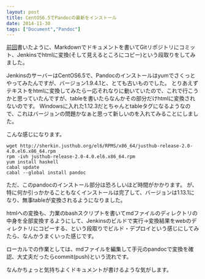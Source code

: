 ```yaml
---
layout: post
title: CentOS6.5でPandocの最新をインストール
date: 2014-11-30
tags: ["Document","Pandoc"]
---
```


[前回](http://spacekey.info/709/ "Pandocを活用して開発っぽくドキュメントを作成したい")書いたように、Markdownでドキュメントを書いてGitリポジトリにコミット、Jenkinsでhtmlに変換(そして見えるところにコピー)という段取りをしてみました。

JenkinsのサーバーはCentOS6.5で、Pandocのインストールはyumでさくっとやってみたんですが、バージョン1.9.4.1と、とても古いものでした。
とりあえずテキストをhtmlに変換してみたら一応それなりに動いていたので、これで行こうかと思っていたんですが、tableを書いたらなんかその部分だけhtmlに変換されないのです。
Windowsに入れた1.12.3だとちゃんとtableタグになるようなので、これはバージョンの問題かなぁと思って新しいのを入れてみることにしました。

こんな感じになります。

    wget http://sherkin.justhub.org/el6/RPMS/x86_64/justhub-release-2.0-4.0.el6.x86_64.rpm
    rpm -ivh justhub-release-2.0-4.0.el6.x86_64.rpm
    yum install haskell
    cabal update
    cabal --global install pandoc

ただ、このpandocのインストール部分は恐ろしいほど時間がかかります。
が、特に何か引っかかることもなくインストールは完了して、バージョンは1.13.1になり、無事tableが変換されるようになりました。

htmlへの変換も、力業のbashスクリプトを書いてmdファイルのディレクトリの中身を全部変換するようにして、Jenkinsのビルドで実行→変換結果をwebのディレクトリにコピーする、という段取りでビルド・デプロイという感じにしてみたら、なんかうまくいった感じです。

ローカルでの作業としては、mdファイルを編集して手元のpandocで変換を確認、大丈夫だったらcommit(push)という流れです。

なんかちょっと気持ちよくドキュメントが書けるような気がします。

&nbsp;